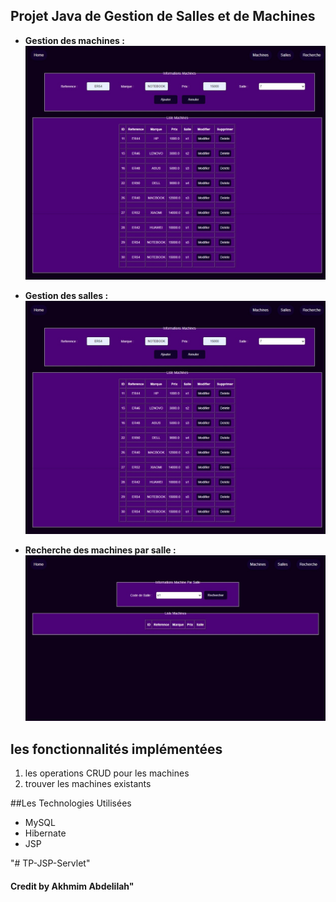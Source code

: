 ## Projet Java de Gestion de Salles et de Machines

- **Gestion des machines :**
![machine](./img/machine.jpeg)

- **Gestion des salles :**
![machine](./img/machine.jpeg)

- **Recherche des machines par salle :**
![search](./img/search.jpeg)
  
## les fonctionnalités implémentées
1. les operations CRUD pour les machines
3. trouver les machines existants

  
##Les Technologies Utilisées
+ MySQL
+ Hibernate
+ JSP


"# TP-JSP-Servlet"

#### Credit by Akhmim Abdelilah"
